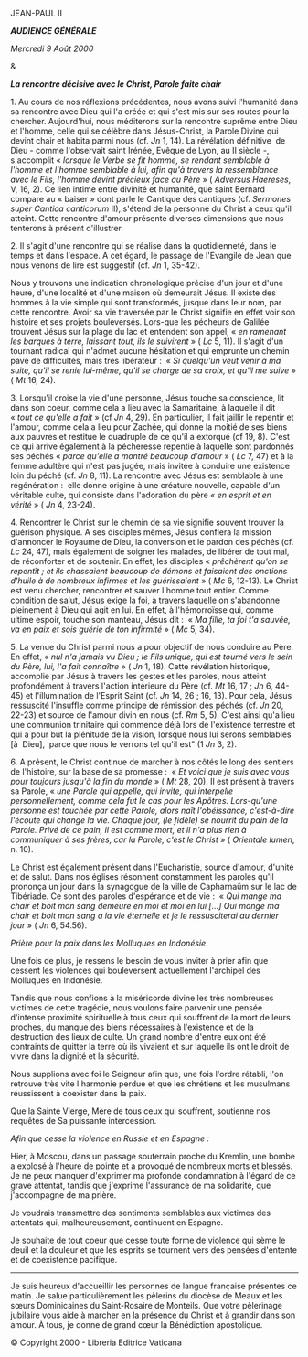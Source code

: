 JEAN-PAUL II

***AUDIENCE GÉNÉRALE***

*Mercredi 9 Août 2000*

&

***La rencontre décisive avec le Christ, Parole faite chair***

1. Au cours de nos réflexions précédentes, nous avons suivi l'humanité dans sa rencontre avec Dieu qui l'a créée et qui s'est mis sur ses routes pour la chercher. Aujourd'hui, nous méditerons sur la rencontre suprême entre Dieu et l'homme, celle qui se célèbre dans Jésus-Christ, la Parole Divine qui devint chair et habita parmi nous (cf. *Jn* 1, 14). La révélation définitive  de  Dieu - comme l'observait saint Irénée, Evêque de Lyon, au II siècle -, s'accomplit « *lorsque le Verbe se fit homme, se rendant semblable à l'homme et l'homme semblable à lui, afin qu'à travers la ressemblance avec le Fils, l'homme devint précieux face au Père* » ( *Adversus Haereses*, V, 16, 2). Ce lien intime entre divinité et humanité, que saint Bernard compare au « baiser » dont parle le Cantique des cantiques (cf. *Sermones super Cantica canticorum* II), s'étend de la personne du Christ à ceux qu'il atteint. Cette rencontre d'amour présente diverses dimensions que nous tenterons à présent d'illustrer.

2. Il s'agit d'une rencontre qui se réalise dans la quotidienneté, dans le temps et dans l'espace. A cet égard, le passage de l'Evangile de Jean que nous venons de lire est suggestif (cf. *Jn* 1, 35-42).

Nous y trouvons une indication chronologique précise d'un jour et d'une heure, d'une localité et d'une maison où demeurait Jésus. Il existe des hommes à la vie simple qui sont transformés, jusque dans leur nom, par cette rencontre. Avoir sa vie traversée par le Christ signifie en effet voir son histoire et ses projets bouleversés. Lors-que les pécheurs de Galilée trouvent Jésus sur la plage du lac et entendent son appel, « *en ramenant les barques à terre, laissant tout, ils le suivirent* » ( *Lc* 5, 11). Il s'agit d'un tournant radical qui n'admet aucune hésitation et qui emprunte un chemin pavé de difficultés, mais très libérateur :  « *Si quelqu'un veut venir à ma suite, qu'il se renie lui-même, qu'il se charge de sa croix, et qu'il me suive* » ( *Mt* 16, 24).

3. Lorsqu'il croise la vie d'une personne, Jésus touche sa conscience, lit dans son coeur, comme cela a lieu avec la Samaritaine, à laquelle il dit « *tout ce qu'elle a fait* » (cf *Jn* 4, 29). En particulier, il fait jaillir le repentir et l'amour, comme cela a lieu pour Zachée, qui donne la moitié de ses biens aux pauvres et restitue le quadruple de ce qu'il a extorqué (cf 19, 8). C'est ce qui arrive également à la pécheresse repentie à laquelle sont pardonnés ses péchés « *parce qu'elle a montré beaucoup d'amour* » ( *Lc* 7, 47) et à la femme adultère qui n'est pas jugée, mais invitée à conduire une existence loin du péché (cf. *Jn* 8, 11). La rencontre avec Jésus est semblable à une régénération :  elle donne origine à une créature nouvelle, capable d'un véritable culte, qui consiste dans l'adoration du père « *en esprit et en vérité* » ( *Jn* 4, 23-24).

4. Rencontrer le Christ sur le chemin de sa vie signifie souvent trouver la guérison physique. A ses disciples mêmes, Jésus confiera la mission d'annoncer le Royaume de Dieu, la conversion et le pardon des péchés (cf. *Lc* 24, 47), mais également de soigner les malades, de libérer de tout mal, de réconforter et de soutenir. En effet, les disciples « *prêchèrent qu'on se repentît ; et ils chassaient beaucoup de démons et faisaient des onctions d'huile à de nombreux infirmes et les guérissaient* » ( *Mc* 6, 12-13). Le Christ est venu chercher, rencontrer et sauver l'homme tout entier. Comme condition de salut, Jésus exige la foi, à travers laquelle on s'abandonne pleinement à Dieu qui agit en lui. En effet, à l'hémorroïsse qui, comme ultime espoir, touche son manteau, Jésus dit :  « *Ma fille, ta foi t'a sauvée, va en paix et sois guérie de ton infirmité* » ( *Mc* 5, 34).

5. La venue du Christ parmi nous a pour objectif de nous conduire au Père. En effet, « *nul n'a jamais vu Dieu ; le Fils unique, qui est tourné vers le sein du Père, lui, l'a fait connaître* » ( *Jn* 1, 18). Cette révélation historique, accomplie par Jésus à travers les gestes et les paroles, nous atteint profondément à travers l'action intérieure du Père (cf. *Mt* 16, 17 ; *Jn* 6, 44-45) et l'illumination de l'Esprit Saint (cf. *Jn* 14, 26 ; 16, 13). Pour cela, Jésus ressuscité l'insuffle comme principe de rémission des péchés (cf. *Jn* 20, 22-23) et source de l'amour divin en nous (cf. *Rm* 5, 5). C'est ainsi qu'a lieu une communion trinitaire qui commence déjà lors de l'existence terrestre et qui a pour but la plénitude de la vision, lorsque nous lui serons semblables  [à  Dieu],  parce que nous le verrons tel qu'il est" (1 *Jn* 3, 2).

6. A présent, le Christ continue de marcher à nos côtés le long des sentiers de l'histoire, sur la base de sa promesse :  « *Et voici que je suis avec vous pour toujours jusqu'à la fin du monde* » ( *Mt* 28, 20). Il est présent à travers sa Parole, « *une Parole qui appelle, qui invite, qui interpelle personnellement, comme cela fut le cas pour les Apôtres. Lors-qu'une personne est touchée par cette Parole, alors naît l'obéissance, c'est-à-dire l'écoute qui change la vie. Chaque jour, (le fidèle) se nourrit du pain de la Parole. Privé de ce pain, il est comme mort, et il n'a plus rien à communiquer à ses frères, car la Parole, c'est le Christ* » ( *Orientale lumen*, n. 10).

Le Christ est également présent dans l'Eucharistie, source d'amour, d'unité et de salut. Dans nos églises résonnent constamment les paroles qu'il prononça un jour dans la synagogue de la ville de Capharnaüm sur le lac de Tibériade. Ce sont des paroles d'espérance et de vie :  « *Qui mange ma chair et boit mon sang demeure en moi et moi en lui [...] Qui mange ma chair et boit mon sang a la vie éternelle et je le ressusciterai au dernier jour* » ( *Jn* 6, 54.56).

*Prière pour la paix dans les Molluques en Indonésie*:

Une fois de plus, je ressens le besoin de vous inviter à prier afin que cessent les violences qui bouleversent actuellement l'archipel des Molluques en Indonésie.

Tandis que nous confions à la miséricorde divine les très nombreuses victimes de cette tragédie, nous voulons faire parvenir une pensée d'intense proximité spirituelle à tous ceux qui souffrent de la mort de leurs proches, du manque des biens nécessaires à l'existence et de la destruction des lieux de culte. Un grand nombre d'entre eux ont été contraints de quitter la terre où ils vivaient et sur laquelle ils ont le droit de vivre dans la dignité et la sécurité.

Nous supplions avec foi le Seigneur afin que, une fois l'ordre rétabli, l'on retrouve très vite l'harmonie perdue et que les chrétiens et les musulmans réussissent à coexister dans la paix.

Que la Sainte Vierge, Mère de tous ceux qui souffrent, soutienne nos requêtes de Sa puissante intercession.

*Afin que cesse la violence en Russie et en Espagne :*

Hier, à Moscou, dans un passage souterrain proche du Kremlin, une bombe a explosé à l'heure de pointe et a provoqué de nombreux morts et blessés. Je ne peux manquer d'exprimer ma profonde condamnation à l'égard de ce grave attentat, tandis que j'exprime l'assurance de ma solidarité, que j'accompagne de ma prière.

Je voudrais transmettre des sentiments semblables aux victimes des attentats qui, malheureusement, continuent en Espagne.

Je souhaite de tout coeur que cesse toute forme de violence qui sème le deuil et la douleur et que les esprits se tournent vers des pensées d'entente et de coexistence pacifique.

* * *

Je suis heureux d'accueillir les personnes de langue française présentes ce matin. Je salue particulièrement les pèlerins du diocèse de Meaux et les sœurs Dominicaines du Saint-Rosaire de Monteils. Que votre pèlerinage jubilaire vous aide à marcher en la présence du Christ et à grandir dans son amour. À tous, je donne de grand cœur la Bénédiction apostolique.

© Copyright 2000 - Libreria Editrice Vaticana